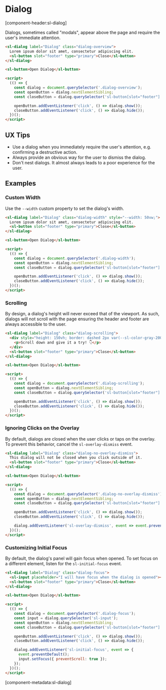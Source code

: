 # Dialog

[component-header:sl-dialog]

Dialogs, sometimes called "modals", appear above the page and require the user's immediate attention.

```html preview
<sl-dialog label="Dialog" class="dialog-overview">
  Lorem ipsum dolor sit amet, consectetur adipiscing elit.
  <sl-button slot="footer" type="primary">Close</sl-button>
</sl-dialog>

<sl-button>Open Dialog</sl-button>

<script>
  (() => {
    const dialog = document.querySelector('.dialog-overview');
    const openButton = dialog.nextElementSibling;
    const closeButton = dialog.querySelector('sl-button[slot="footer"]');

    openButton.addEventListener('click', () => dialog.show());
    closeButton.addEventListener('click', () => dialog.hide());
  })();
</script>
```

## UX Tips

- Use a dialog when you immediately require the user's attention, e.g. confirming a destructive action.
- Always provide an obvious way for the user to dismiss the dialog.
- Don't nest dialogs. It almost always leads to a poor experience for the user.

## Examples

### Custom Width

Use the `--width` custom property to set the dialog's width.

```html preview
<sl-dialog label="Dialog" class="dialog-width" style="--width: 50vw;">
  Lorem ipsum dolor sit amet, consectetur adipiscing elit.
  <sl-button slot="footer" type="primary">Close</sl-button>
</sl-dialog>

<sl-button>Open Dialog</sl-button>

<script>
  (() => {
    const dialog = document.querySelector('.dialog-width');
    const openButton = dialog.nextElementSibling;
    const closeButton = dialog.querySelector('sl-button[slot="footer"]');

    openButton.addEventListener('click', () => dialog.show());
    closeButton.addEventListener('click', () => dialog.hide());
  })();
</script>
```

### Scrolling

By design, a dialog's height will never exceed that of the viewport. As such, dialogs will not scroll with the page ensuring the header and footer are always accessible to the user.

```html preview
<sl-dialog label="Dialog" class="dialog-scrolling">
  <div style="height: 150vh; border: dashed 2px var(--sl-color-gray-200); padding: 0 1rem;">
    <p>Scroll down and give it a try! 👇</p>
  </div>
  <sl-button slot="footer" type="primary">Close</sl-button>
</sl-dialog>

<sl-button>Open Dialog</sl-button>

<script>
  (() => {
    const dialog = document.querySelector('.dialog-scrolling');
    const openButton = dialog.nextElementSibling;
    const closeButton = dialog.querySelector('sl-button[slot="footer"]');

    openButton.addEventListener('click', () => dialog.show());
    closeButton.addEventListener('click', () => dialog.hide());
  })();
</script>
```

### Ignoring Clicks on the Overlay

By default, dialogs are closed when the user clicks or taps on the overlay. To prevent this behavior, cancel the `sl-overlay-dismiss` event.

```html preview
<sl-dialog label="Dialog" class="dialog-no-overlay-dismiss">
  This dialog will not be closed when you click outside of it.
  <sl-button slot="footer" type="primary">Close</sl-button>
</sl-dialog>

<sl-button>Open Dialog</sl-button>

<script>
  (() => {
    const dialog = document.querySelector('.dialog-no-overlay-dismiss');
    const openButton = dialog.nextElementSibling;
    const closeButton = dialog.querySelector('sl-button[slot="footer"]');

    openButton.addEventListener('click', () => dialog.show());
    closeButton.addEventListener('click', () => dialog.hide());

    dialog.addEventListener('sl-overlay-dismiss', event => event.preventDefault());
  })();
</script>
```

### Customizing Initial Focus

By default, the dialog's panel will gain focus when opened. To set focus on a different element, listen for the `sl-initial-focus` event.

```html preview
<sl-dialog label="Dialog" class="dialog-focus">
  <sl-input placeholder="I will have focus when the dialog is opened"></sl-input>
  <sl-button slot="footer" type="primary">Close</sl-button>
</sl-dialog>

<sl-button>Open Dialog</sl-button>

<script>
  (() => {
    const dialog = document.querySelector('.dialog-focus');
    const input = dialog.querySelector('sl-input');
    const openButton = dialog.nextElementSibling;
    const closeButton = dialog.querySelector('sl-button[slot="footer"]');

    openButton.addEventListener('click', () => dialog.show());
    closeButton.addEventListener('click', () => dialog.hide());

    dialog.addEventListener('sl-initial-focus', event => {
      event.preventDefault();
      input.setFocus({ preventScroll: true });
    });
  })();
</script>
```

[component-metadata:sl-dialog]
